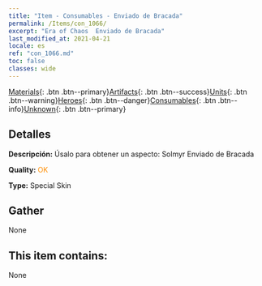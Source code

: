 ```yaml
---
title: "Item - Consumables - Enviado de Bracada"
permalink: /Items/con_1066/
excerpt: "Era of Chaos  Enviado de Bracada"
last_modified_at: 2021-04-21
locale: es
ref: "con_1066.md"
toc: false
classes: wide
---
```

 [Materials](/es/Items/){: .btn .btn--primary}[Artifacts](/es/Items/Artifacts/){: .btn .btn--success}[Units](/es/Items/Units/){: .btn .btn--warning}[Heroes](/es/Items/Heroes/){: .btn .btn--danger}[Consumables](/es/Items/Consumables/){: .btn .btn--info}[Unknown](/es/Items/Unknown/){: .btn .btn--primary}

## Detalles
 **Descripción:** Úsalo para obtener un aspecto: Solmyr Enviado de Bracada

 **Quality:** <span style="color: #FF8C00">OK</span>

 **Type:** Special Skin

## Gather

  None

## This item contains:

  None

